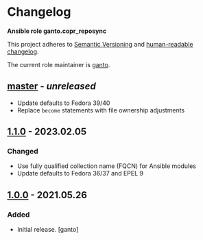 # Changelog

**Ansible role ganto.copr_reposync**

This project adheres to [Semantic Versioning](https://semver.org/spec/v2.0.0.html>)
and [human-readable changelog](https://keepachangelog.com/).

The current role maintainer is [ganto](https://github.com/ganto).

## [master](https://github.com/ganto/ansible-copr_reposync/release/tag/1.0.0...master) - _unreleased_

- Update defaults to Fedora 39/40
- Replace `become` statements with file ownership adjustments


## [1.1.0](https://github.com/ganto/ansible-copr_reposync/releases/tag/1.1.0) - 2023.02.05

### Changed

- Use fully qualified collection name (FQCN) for Ansible modules
- Update defaults to Fedora 36/37 and EPEL 9


## [1.0.0](https://github.com/ganto/ansible-copr_reposync/releases/tag/1.0.0) - 2021.05.26

### Added

- Initial release. [ganto]
